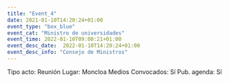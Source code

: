```yaml
---
title: "Event_4"
date: 2021-01-10T14:20:24+01:00
event_type: "box_blue" 
event_cat: "Ministro de universidades"
event_time: 2022-01-10T09:00:21+01:00
event_desc_date:  2022-01-10T14:20:24+01:00
event_desc_info: "Consejo de Ministros"
---
```

Tipo acto: Reunión
Lugar: Moncloa
Medios Convocados: Sí
Pub. agenda: Sí
